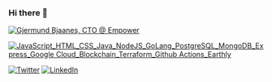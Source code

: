 ### Hi there 👋

[![Gjermund Bjaanes, CTO @ Empower](https://pimp-my-readme.webapp.io/pimp-my-readme/wavy-banner?subtitle=CTO%20%40%20Empower&title=Gjermund%20Bjaanes)](https://pimp-my-readme.webapp.io)

[![JavaScript_HTML_CSS_Java_NodeJS_GoLang_PostgreSQL_MongoDB_Express_Google Cloud_Blockchain_Terraform_Github Actions_Earthly](https://pimp-my-readme.webapp.io/pimp-my-readme/technology?technology=JavaScript_HTML_CSS_Java_NodeJS_GoLang_PostgreSQL_MongoDB_Express_Google%20Cloud_Blockchain_Terraform_Github%20Actions_Earthly)](https://pimp-my-readme.webapp.io)

[![Twitter](https://pimp-my-readme.webapp.io/pimp-my-readme/social-media?social=Twitter)](https://twitter.com/gjermundbjaanes)
[![LinkedIn](https://pimp-my-readme.webapp.io/pimp-my-readme/social-media?social=LinkedIn)](https://linkedin.com/in/bjaanes)
